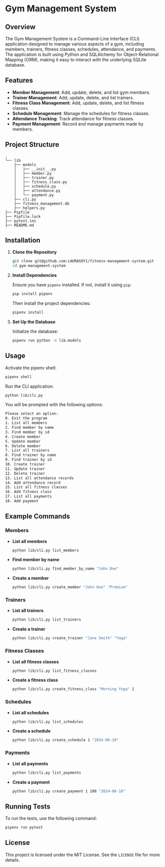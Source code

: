 # Gym Management System

## Overview

The Gym Management System is a Command-Line Interface (CLI) application designed to manage various aspects of a gym, including members, trainers, fitness classes, schedules, attendance, and payments. The application is built using Python and SQLAlchemy for Object-Relational Mapping (ORM), making it easy to interact with the underlying SQLite database.

## Features

- **Member Management**: Add, update, delete, and list gym members.
- **Trainer Management**: Add, update, delete, and list trainers.
- **Fitness Class Management**: Add, update, delete, and list fitness classes.
- **Schedule Management**: Manage the schedules for fitness classes.
- **Attendance Tracking**: Track attendance for fitness classes.
- **Payment Management**: Record and manage payments made by members.

## Project Structure

```
.
└── lib
    ├── models
    │   ├── __init__.py
    │   ├── member.py
    │   ├── trainer.py
    │   ├── fitness_class.py
    │   ├── schedule.py
    │   ├── attendance.py
    │   └── payment.py
    ├── cli.py
    ├── fitness_management.db
    ├── helpers.py
├── Pipfile
├── Pipfile.lock
├── pytest.ini
├── README.md
```

## Installation

1. **Clone the Repository**

   ```sh
   git clone git@github.com:LAURASOY1/fitness-management-system.git
   cd gym-management-system
   ```

2. **Install Dependencies**

   Ensure you have `pipenv` installed. If not, install it using `pip`:

   ```sh
   pip install pipenv
   ```

   Then install the project dependencies:

   ```sh
   pipenv install
   ```

3. **Set Up the Database**

   Initialize the database:

   ```sh
   pipenv run python -m lib.models
   ```

## Usage

Activate the pipenv shell:

```sh
pipenv shell
```

Run the CLI application:

```sh
python lib/cli.py
```

You will be prompted with the following options:

```sh
Please select an option:
0. Exit the program
1. List all members
2. Find member by name
3. Find member by id
4. Create member
5. Update member
6. Delete member
7. List all trainers
8. Find trainer by name
9. Find trainer by id
10. Create trainer
11. Update trainer
12. Delete trainer
13. List all attendance records
14. Add attendance record
15. List all fitness classes
16. Add fitness class
17. List all payments
18. Add payment
```

## Example Commands

### Members

- **List all members**

  ```sh
  python lib/cli.py list_members
  ```

- **Find member by name**

  ```sh
  python lib/cli.py find_member_by_name "John Doe"
  ```

- **Create a member**

  ```sh
  python lib/cli.py create_member "John Doe" "Premium"
  ```

### Trainers

- **List all trainers**

  ```sh
  python lib/cli.py list_trainers
  ```

- **Create a trainer**

  ```sh
  python lib/cli.py create_trainer "Jane Smith" "Yoga"
  ```

### Fitness Classes

- **List all fitness classes**

  ```sh
  python lib/cli.py list_fitness_classes
  ```

- **Create a fitness class**

  ```sh
  python lib/cli.py create_fitness_class "Morning Yoga" 1
  ```

### Schedules

- **List all schedules**

  ```sh
  python lib/cli.py list_schedules
  ```

- **Create a schedule**

  ```sh
  python lib/cli.py create_schedule 1 "2024-06-10"
  ```

### Payments

- **List all payments**

  ```sh
  python lib/cli.py list_payments
  ```

- **Create a payment**

  ```sh
  python lib/cli.py create_payment 1 100 "2024-06-10"
  ```

## Running Tests

To run the tests, use the following command:

```sh
pipenv run pytest
```

## License

This project is licensed under the MIT License. See the `LICENSE` file for more details.
